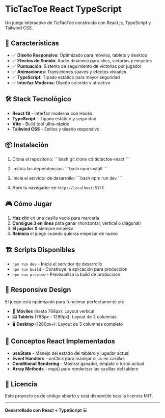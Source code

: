 # TicTacToe React TypeScript

Un juego interactivo de TicTacToe construido con React.js, TypeScript y Tailwind CSS.

## 🚀 Características

- ✅ **Diseño Responsivo**: Optimizado para móviles, tablets y desktop
- ✅ **Efectos de Sonido**: Audio dinámico para clics, victorias y empates
- ✅ **Puntuación**: Sistema de seguimiento de victorias por jugador
- ✅ **Animaciones**: Transiciones suaves y efectos visuales
- ✅ **TypeScript**: Tipado estático para mayor seguridad
- ✅ **Interfaz Moderna**: Diseño colorido y atractivo

## 🛠️ Stack Tecnológico

- **React 18** - Interfaz moderna con Hooks
- **TypeScript** - Tipado estático y seguridad
- **Vite** - Build tool ultra-rápido
- **Tailwind CSS** - Estilos y diseño responsivo

## 📦 Instalación

1. Clona el repositorio:
\`\`\`bash
git clone <tu-repositorio>
cd tictactoe-react
\`\`\`

2. Instala las dependencias:
\`\`\`bash
npm install
\`\`\`

3. Inicia el servidor de desarrollo:
\`\`\`bash
npm run dev
\`\`\`

4. Abre tu navegador en `http://localhost:5173`

## 🎮 Cómo Jugar

1. **Haz clic** en una casilla vacía para marcarla
2. **Consigue 3 en línea** para ganar (horizontal, vertical o diagonal)
3. **El jugador X** siempre empieza
4. **Reinicia** el juego cuando quieras empezar de nuevo

## 🏗️ Scripts Disponibles

- `npm run dev` - Inicia el servidor de desarrollo
- `npm run build` - Construye la aplicación para producción
- `npm run preview` - Previsualiza la build de producción

## 📱 Responsive Design

El juego está optimizado para funcionar perfectamente en:
- 📱 **Móviles** (hasta 768px): Layout vertical
- 📟 **Tablets** (768px - 1280px): Layout de 2 columnas
- 🖥️ **Desktop** (1280px+): Layout de 3 columnas completo

## 🎨 Conceptos React Implementados

- **useState** - Manejo del estado del tablero y jugador actual
- **Event Handlers** - onClick para manejar clics en casillas
- **Conditional Rendering** - Mostrar ganador, empate o turno actual
- **Array Methods** - map() para renderizar las casillas del tablero

## 📄 Licencia

Este proyecto es de código abierto y está disponible bajo la licencia MIT.

---

**Desarrollado con React + TypeScript** 💻